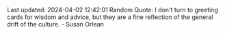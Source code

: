 Last updated: 2024-04-02 12:42:01
Random Quote: I don't turn to greeting cards for wisdom and advice, but they are a fine reflection of the general drift of the culture. - Susan Orlean